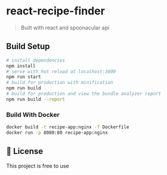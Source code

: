 # react-recipe-finder

> 
> Built with react and spoonacular api

## Build Setup

``` bash
# install dependencies
npm install
# serve with hot reload at localhost:3000
npm run start
# build for production with minification
npm run build
# build for production and view the bundle analyzer report
npm run build --report
```
### Build With Docker

```bash
docker build -t recipe-app:nginx -f Dockerfile
docker run -p 8080:80 recipe-app:nginx
```
## 📝 License

This project is free to use
